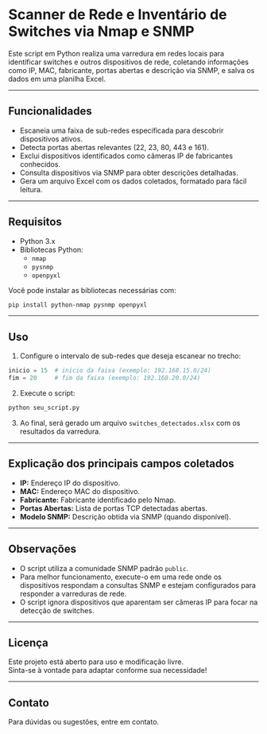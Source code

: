 
# Scanner de Rede e Inventário de Switches via Nmap e SNMP

Este script em Python realiza uma varredura em redes locais para identificar switches e outros dispositivos de rede, coletando informações como IP, MAC, fabricante, portas abertas e descrição via SNMP, e salva os dados em uma planilha Excel.

---

## Funcionalidades

- Escaneia uma faixa de sub-redes especificada para descobrir dispositivos ativos.
- Detecta portas abertas relevantes (22, 23, 80, 443 e 161).
- Exclui dispositivos identificados como câmeras IP de fabricantes conhecidos.
- Consulta dispositivos via SNMP para obter descrições detalhadas.
- Gera um arquivo Excel com os dados coletados, formatado para fácil leitura.

---

## Requisitos

- Python 3.x
- Bibliotecas Python:
  - `nmap`
  - `pysnmp`
  - `openpyxl`

Você pode instalar as bibliotecas necessárias com:

```bash
pip install python-nmap pysnmp openpyxl
```

---

## Uso

1. Configure o intervalo de sub-redes que deseja escanear no trecho:

```python
inicio = 15  # início da faixa (exemplo: 192.168.15.0/24)
fim = 20     # fim da faixa (exemplo: 192.168.20.0/24)
```

2. Execute o script:

```bash
python seu_script.py
```

3. Ao final, será gerado um arquivo `switches_detectados.xlsx` com os resultados da varredura.

---

## Explicação dos principais campos coletados

- **IP:** Endereço IP do dispositivo.
- **MAC:** Endereço MAC do dispositivo.
- **Fabricante:** Fabricante identificado pelo Nmap.
- **Portas Abertas:** Lista de portas TCP detectadas abertas.
- **Modelo SNMP:** Descrição obtida via SNMP (quando disponível).

---

## Observações

- O script utiliza a comunidade SNMP padrão `public`.
- Para melhor funcionamento, execute-o em uma rede onde os dispositivos respondam a consultas SNMP e estejam configurados para responder a varreduras de rede.
- O script ignora dispositivos que aparentam ser câmeras IP para focar na detecção de switches.

---

## Licença

Este projeto está aberto para uso e modificação livre.  
Sinta-se à vontade para adaptar conforme sua necessidade!

---

## Contato

Para dúvidas ou sugestões, entre em contato.


